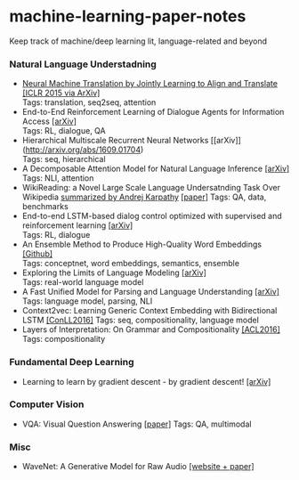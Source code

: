 # machine-learning-paper-notes
Keep track of machine/deep learning lit, language-related and beyond

### Natural Language Understadning 
* [Neural Machine Translation by Jointly Learning to Align and Translate](https://github.com/ilyaeck/machine-learning-paper-notes/blob/master/notes/joint-align-translate.md) [[ICLR 2015 via ArXiv]](https://arxiv.org/abs/1409.0473)<br>
Tags: translation, seq2seq, attention
* End-to-End Reinforcement Learning of Dialogue Agents for Information Access [[arXiv]](https://arxiv.org/abs/1609.00777) <br>
Tags: RL, dialogue, QA
* Hierarchical Multiscale Recurrent Neural Networks [[arXiv]] (http://arxiv.org/abs/1609.01704) <br>
  Tags: seq, hierarchical
* A Decomposable Attention Model for Natural Language Inference [[arXiv]](https://arxiv.org/abs/1606.01933) <br>
  Tags: NLI, attention
* WikiReading: a Novel Large Scale Language Undersatnding Task Over Wikipedia [summarized by Andrej Karpathy](https://github.com/karpathy/paper-notes/blob/master/wikireading.md) [[paper]](http://www.aclweb.org/anthology/P/P16/P16-1145.pdf)
  Tags: QA, data, benchmarks 
* End-to-end LSTM-based dialog control optimized with supervised and reinforcement learning [[arXiv]](https://arxiv.org/abs/1606.01269)<br>
  Tags: RL, dialogue
* An Ensemble Method to Produce High-Quality Word Embeddings [[Github]](https://github.com/LuminosoInsight/conceptnet-numberbatch)<br>
  Tags: conceptnet, word embeddings, semantics, ensemble
* Exploring the Limits of Language Modeling [[arXiv]](https://arxiv.org/abs/1602.02410) <br>
  Tags: real-world language model 
* A Fast Unified Model for Parsing and Language Understanding [[arXiv]](http://arxiv.org/abs/1603.06021) <br>
  Tags: language model, parsing, NLI
* Context2vec: Learning Generic Context Embedding
with Bidirectional LSTM [[ConLL2016]](http://u.cs.biu.ac.il/~melamuo/publications/context2vec_conll16.pdf)
  Tags: seq, compositionality, language model 
* Layers of Interpretation: On Grammar and Compositionality [[ACL2016]](http://aclweb.org/anthology/W/W15/W15-0128.pdf) <br>
  Tags: compositionality


### Fundamental Deep Learning 
* Learning to learn by gradient descent - by gradient descent! [[arXiv]](https://arxiv.org/abs/1606.04474) <br> 


### Computer Vision 
* VQA: Visual Question Answering [[paper]](http://visualqa.org/VQA_ICCV2015.pdf) 
  Tags: QA, multimodal 


### Misc 
* WaveNet: A Generative Model for Raw Audio [[website + paper]](https://deepmind.com/blog/wavenet-generative-model-raw-audio/)
